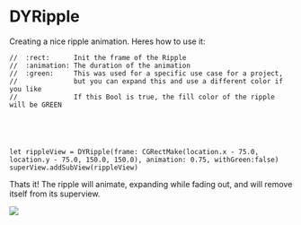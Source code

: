 # DYRipple
Creating a nice ripple animation.
Heres how to use it:

    //  :rect:      Init the frame of the Ripple
    //  :animation: The duration of the animation
    //  :green:     This was used for a specific use case for a project, 
    //              but you can expand this and use a different color if you like
    //              If this Bool is true, the fill color of the ripple will be GREEN
     
    


    
    let rippleView = DYRipple(frame: CGRectMake(location.x - 75.0, location.y - 75.0, 150.0, 150.0), animation: 0.75, withGreen:false)
    superView.addSubView(rippleView)

Thats it! The ripple will animate, expanding while fading out, and will remove itself from its superview.



![](https://raw.githubusercontent.com/dannyYassine/DYRipple/master/Ripple.gif)
